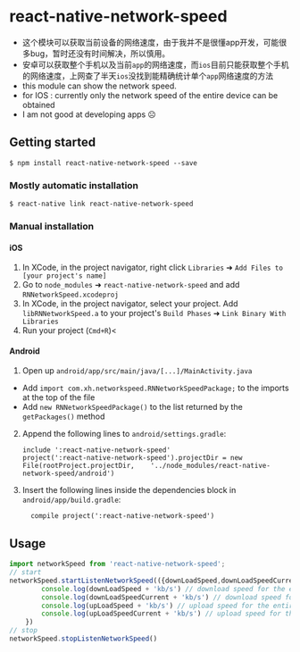 
# react-native-network-speed
- 这个模块可以获取当前设备的网络速度，由于我并不是很懂app开发，可能很多bug，暂时还没有时间解决，所以慎用。<br/>
- 安卓可以获取整个手机以及当前`app`的网络速度，而`ios`目前只能获取整个手机的网络速度，上网查了半天`ios`没找到能精确统计单个`app`网络速度的方法
- this module can show the network speed. 
- for IOS : currently only the network speed of the entire device can be obtained
- I am not good at developing apps ☹

## Getting started

`$ npm install react-native-network-speed --save`

### Mostly automatic installation

`$ react-native link react-native-network-speed`

### Manual installation


#### iOS

1. In XCode, in the project navigator, right click `Libraries` ➜ `Add Files to [your project's name]`
2. Go to `node_modules` ➜ `react-native-network-speed` and add `RNNetworkSpeed.xcodeproj`
3. In XCode, in the project navigator, select your project. Add `libRNNetworkSpeed.a` to your project's `Build Phases` ➜ `Link Binary With Libraries`
4. Run your project (`Cmd+R`)<

#### Android

1. Open up `android/app/src/main/java/[...]/MainActivity.java`
  - Add `import com.xh.networkspeed.RNNetworkSpeedPackage;` to the imports at the top of the file
  - Add `new RNNetworkSpeedPackage()` to the list returned by the `getPackages()` method
2. Append the following lines to `android/settings.gradle`:
  	```
  	include ':react-native-network-speed'
  	project(':react-native-network-speed').projectDir = new File(rootProject.projectDir, 	'../node_modules/react-native-network-speed/android')
  	```
3. Insert the following lines inside the dependencies block in `android/app/build.gradle`:
  	```
      compile project(':react-native-network-speed')
  	```


## Usage
```javascript
import networkSpeed from 'react-native-network-speed';
// start
networkSpeed.startListenNetworkSpeed(({downLoadSpeed,downLoadSpeedCurrent,upLoadSpeed,upLoadSpeedCurrent}) => {
		console.log(downLoadSpeed + 'kb/s') // download speed for the entire device 整个设备的下载速度
		console.log(downLoadSpeedCurrent + 'kb/s') // download speed for the current app 当前app的下载速度(currently can only be used on Android)
		console.log(upLoadSpeed + 'kb/s') // upload speed for the entire device 整个设备的上传速度
		console.log(upLoadSpeedCurrent + 'kb/s') // upload speed for the current app 当前app的上传速度(currently can only be used on Android)
	})
// stop
networkSpeed.stopListenNetworkSpeed()
```
  